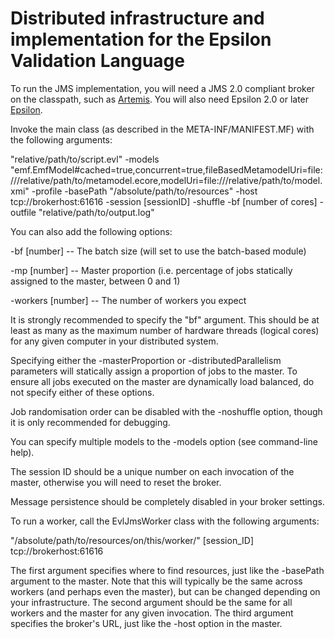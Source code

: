 # Distributed infrastructure and implementation for the Epsilon Validation Language

To run the JMS implementation, you will need a JMS 2.0 compliant broker on the classpath, such as [Artemis](https://activemq.apache.org/components/artemis/download/).
You will also need Epsilon 2.0 or later [Epsilon](https://www.eclipse.org/epsilon/download/).

Invoke the main class (as described in the META-INF/MANIFEST.MF) with the following arguments:

"relative/path/to/script.evl" -models "emf.EmfModel#cached=true,concurrent=true,fileBasedMetamodelUri=file:///relative/path/to/metamodel.ecore,modelUri=file:///relative/path/to/model.xmi" -profile -basePath "/absolute/path/to/resources" -host tcp://brokerhost:61616 -session [sessionID] -shuffle -bf [number of cores] -outfile "relative/path/to/output.log"


You can also add the following options:

-bf [number] -- The batch size (will set to use the batch-based module)

-mp [number] -- Master proportion (i.e. percentage of jobs statically assigned to the master, between 0 and 1)

-workers [number] -- The number of workers you expect

It is strongly recommended to specify the "bf" argument. This should be at least as many as the maximum number of hardware threads (logical cores) for any given computer in your distributed system.

Specifying either the -masterProportion or -distributedParallelism parameters will statically assign a proportion of jobs to the master. To ensure all jobs executed on the master are dynamically load balanced, do not specify either of these options.

Job randomisation order can be disabled with the -noshuffle option, though it is only recommended for debugging.

You can specify multiple models to the -models option (see command-line help).

The session ID should be a unique number on each invocation of the master, otherwise you will need to reset the broker.

Message persistence should be completely disabled in your broker settings.


To run a worker, call the EvlJmsWorker class with the following arguments:

"/absolute/path/to/resources/on/this/worker/" [session_ID] tcp://brokerhost:61616


The first argument specifies where to find resources, just like the -basePath argument to the master. Note that this will typically be the same across workers (and perhaps even the master), but can be changed depending on your infrastructure.
The second argument should be the same for all workers and the master for any given invocation.
The third argument specifies the broker's URL, just like the -host option in the master.
